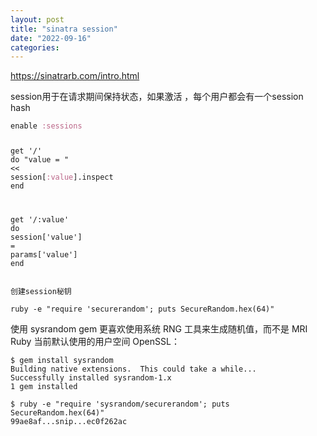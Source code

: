 ```yaml
---
layout: post
title: "sinatra session"
date: "2022-09-16"
categories: 
---
```

<p><a href="https://sinatrarb.com/intro.html">https://sinatrarb.com/intro.html</a></p>

<p>session用于在请求期间保持状态，如果激活 ，每个用户都会有一个session hash</p>

<div class="language-ruby highlighter-rouge">
<pre class="highlight">
<code><span class="n">enable</span> <span class="ss">:sessions</span>

<span class="n">get</span> <span class="s1">&#39;/&#39;</span> <span class="k">do</span>
  <span class="s2">&quot;value = &quot;</span> <span class="o">&lt;&lt;</span> <span class="n">session</span><span class="p">[</span><span class="ss">:value</span><span class="p">].</span><span class="nf">inspect</span>
<span class="k">end</span>

<span class="n">get</span> <span class="s1">&#39;/:value&#39;</span> <span class="k">do</span>
  <span class="n">session</span><span class="p">[</span><span class="s1">&#39;value&#39;</span><span class="p">]</span> <span class="o">=</span> <span class="n">params</span><span class="p">[</span><span class="s1">&#39;value&#39;</span><span class="p">]</span>
<span class="k">end</span>
</code></pre>

<p><code>创建session秘钥</code></p>

<pre class="highlight">
<code>ruby -e &quot;require &#39;securerandom&#39;; puts SecureRandom.hex(64)&quot;</code></pre>

<p>使用 sysrandom gem 更喜欢使用系统 RNG 工具来生成随机值，而不是 MRI Ruby 当前默认使用的用户空间 OpenSSL：</p>

<pre class="highlight">
<code>$ gem install sysrandom
Building native extensions.  This could take a while...
Successfully installed sysrandom-1.x
1 gem installed

$ ruby -e &quot;require &#39;sysrandom/securerandom&#39;; puts SecureRandom.hex(64)&quot;
99ae8af...snip...ec0f262ac</code></pre>

<p>&nbsp;</p>
</div>


